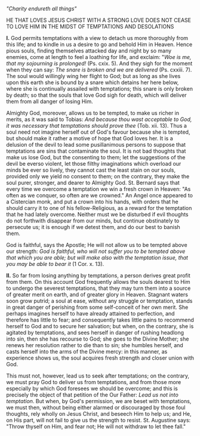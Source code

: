 
*\"Charity endureth all things\"*

HE THAT LOVES JESUS CHRIST WITH A STRONG LOVE DOES NOT CEASE TO LOVE HIM IN THE MIDST OF TEMPTATIONS AND DESOLATIONS

**I\.** God permits temptations with a view to detach us more thoroughly from this life; and to kindle in us a desire to go and behold Him in Heaven. Hence pious souls, finding themselves attacked day and night by so many enemies, come at length to feel a loathing for life, and exclaim: \"*Woe is me, that my sojourning is prolonged!* (Ps. cxix. 5). And they sigh for the moment when they can say: *The snare is broken and we are delivered* (Ps. cxxiii. 7). The soul would willingly wing her flight to God; but as long as she lives upon this earth she is bound by a snare which detains her here below, where she is continually assailed with temptations; this snare is only broken by death; so that the souls that love God sigh for death, which will deliver them from all danger of losing Him.

Almighty God, moreover, allows us to be tempted, to make us richer in merits, as it was said to Tobias: *And because thou wast acceptable to God, it was necessary that temptations should prove thee* (Tob. xii. 13). Thus a soul need not imagine herself out of God\'s favour because she is tempted, but should make it rather a motive of hope that God loves her. It is a delusion of the devil to lead some pusillanimous persons to suppose that temptations are sins that contaminate the soul. It is not bad thoughts that make us lose God, but the consenting to them; let the suggestions of the devil be everso violent, let those filthy imaginations which overload our minds be ever so lively, they cannot cast the least stain on our souls, provided only we yield no consent to them; on the contrary, they make the soul purer, stronger, and dearer to Almighty God. St. Bernard says that every time we overcome a temptation we win a fresh crown in Heaven: \"As often as we conquer, so often are we crowned.\" An Angel once appeared to a Cistercian monk, and put a crown into his hands, with orders that he should carry it to one of his fellow-Religious, as a reward for the temptation that he had lately overcome. Neither must we be disturbed if evil thoughts do not forthwith disappear from our minds, but continue obstinately to persecute us; it is enough if we detest them, and do our best to banish them.

God is faithful, says the Apostle; He will not allow us to be tempted above our strength: *God is faithful, who will not suffer you to be tempted above that which you are able; but will make also with the temptation issue, that you may be able to bear it* (1 Cor. x. 13).

**II\.** So far from losing anything by temptations, a person derives great profit from them. On this account God frequently allows the souls dearest to Him to undergo the severest temptations, that they may turn them into a source of greater merit on earth, and of greater glory in Heaven. Stagnant waters soon grow putrid; a soul at ease, without any struggle or temptation, stands in great danger of perishing from some self-conceit of her own merit. She perhaps imagines herself to have already attained to perfection, and therefore has little to fear; and consequently takes little pains to recommend herself to God and to secure her salvation; but when, on the contrary, she is agitated by temptations, and sees herself in danger of rushing headlong into sin, then she has recourse to God; she goes to the Divine Mother; she renews her resolution rather to die than to sin; she humbles herself, and casts herself into the arms of the Divine mercy: in this manner, as experience shows us, the soul acquires fresh strength and closer union with God.

This must not, however, lead us to seek after temptations; on the contrary, we must pray God to deliver us from temptations, and from those more especially by which God foresees we should be overcome; and this is precisely the object of that petition of the Our Father: *Lead us not into temptation*. But when, by God\'s permission, we are beset with temptations, we must then, without being either alarmed or discouraged by those foul thoughts, rely wholly on Jesus Christ, and beseech Him to help us; and He, on His part, will not fail to give us the strength to resist. St. Augustine says: \"Throw thyself on Him, and fear not; He will not withdraw to let thee fall.\"

